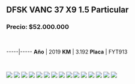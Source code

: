 ## DFSK VANC 37 X9 1.5 Particular

### Precio: $52.000.000

<p>&nbsp;</p>

-----|-----
**Año** | 2019
**KM** | 3.192
**Placa** | FYT913

<p>&nbsp;</p>

<img src="/images/DFSK  VANC 37 X9 1.5 Particular FYT913.jpeg?raw=true"/>
<img src="/images/DFSK  VANC 37 X9 1.5 Particular FYT913 - 1.jpeg?raw=true"/>
<img src="/images/DFSK  VANC 37 X9 1.5 Particular FYT913 - 10.jpeg?raw=true"/>
<img src="/images/DFSK  VANC 37 X9 1.5 Particular FYT913 - 11.jpeg?raw=true"/>
<img src="/images/DFSK  VANC 37 X9 1.5 Particular FYT913 - 12.jpeg?raw=true"/>
<img src="/images/DFSK  VANC 37 X9 1.5 Particular FYT913 - 13.jpeg?raw=true"/>
<img src="/images/DFSK  VANC 37 X9 1.5 Particular FYT913 - 2.jpeg?raw=true"/>
<img src="/images/DFSK  VANC 37 X9 1.5 Particular FYT913 - 3.jpeg?raw=true"/>
<img src="/images/DFSK  VANC 37 X9 1.5 Particular FYT913 - 4.jpeg?raw=true"/>
<img src="/images/DFSK  VANC 37 X9 1.5 Particular FYT913 - 5.jpeg?raw=true"/>
<img src="/images/DFSK  VANC 37 X9 1.5 Particular FYT913 - 6.jpeg?raw=true"/>
<img src="/images/DFSK  VANC 37 X9 1.5 Particular FYT913 - 7.jpeg?raw=true"/>
<img src="/images/DFSK  VANC 37 X9 1.5 Particular FYT913 - 8.jpeg?raw=true"/>
<img src="/images/DFSK  VANC 37 X9 1.5 Particular FYT913 - 80.jpeg?raw=true"/>
<img src="/images/DFSK  VANC 37 X9 1.5 Particular FYT913 - 9.jpeg?raw=true"/>


